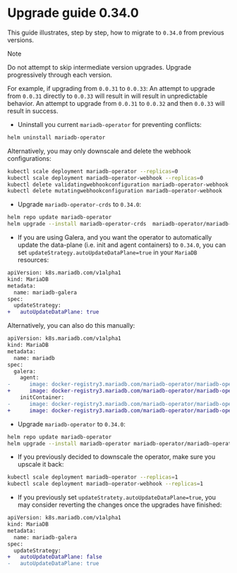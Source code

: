 # Upgrade guide 0.34.0

This guide illustrates, step by step, how to migrate to `0.34.0` from previous versions. 

> [!NOTE]  
> Do not attempt to skip intermediate version upgrades. Upgrade progressively through each version.

For example, if upgrading from `0.0.31` to `0.0.33`:
An attempt to upgrade from `0.0.31` directly to `0.0.33` will result in will result in unpredictable behavior.
An attempt to upgrade from `0.0.31` to `0.0.32` and then `0.0.33` will result in success.
 
- Uninstall you current `mariadb-operator` for preventing conflicts:
```bash
helm uninstall mariadb-operator
```
Alternatively, you may only downscale and delete the webhook configurations:
```bash
kubectl scale deployment mariadb-operator --replicas=0
kubectl scale deployment mariadb-operator-webhook --replicas=0
kubectl delete validatingwebhookconfiguration mariadb-operator-webhook
kubectl delete mutatingwebhookconfiguration mariadb-operator-webhook
```

- Upgrade `mariadb-operator-crds` to `0.34.0`:

```bash
helm repo update mariadb-operator
helm upgrade --install mariadb-operator-crds  mariadb-operator/mariadb-operator-crds --version 0.34.0
```

- If you are using Galera, and you want the operator to automatically update the data-plane (i.e. init and agent containers) to `0.34.0`, you can set `updateStrategy.autoUpdateDataPlane=true` in your `MariaDB` resources:

```diff
apiVersion: k8s.mariadb.com/v1alpha1
kind: MariaDB
metadata:
  name: mariadb-galera
spec:
  updateStrategy:
+   autoUpdateDataPlane: true
```

Alternatively, you can also do this manually:

```diff
apiVersion: k8s.mariadb.com/v1alpha1
kind: MariaDB
metadata:
  name: mariadb
spec:
  galera:
    agent:
-      image: docker-registry3.mariadb.com/mariadb-operator/mariadb-operator:v0.0.33
+      image: docker-registry3.mariadb.com/mariadb-operator/mariadb-operator:0.34.0
    initContainer:
-      image: docker-registry3.mariadb.com/mariadb-operator/mariadb-operator:v0.0.33
+      image: docker-registry3.mariadb.com/mariadb-operator/mariadb-operator:0.34.0
```

-  Upgrade `mariadb-operator` to `0.34.0`:
```bash 
helm repo update mariadb-operator
helm upgrade --install mariadb-operator mariadb-operator/mariadb-operator --version 0.34.0 
```

- If you previously decided to downscale the operator, make sure you upscale it back:
```bash
kubectl scale deployment mariadb-operator --replicas=1
kubectl scale deployment mariadb-operator-webhook --replicas=1
```

- If you previously set `updateStratety.autoUpdateDataPlane=true`, you may consider reverting the changes once the upgrades have finished:

```diff
apiVersion: k8s.mariadb.com/v1alpha1
kind: MariaDB
metadata:
  name: mariadb-galera
spec:
  updateStrategy:
+   autoUpdateDataPlane: false
-   autoUpdateDataPlane: true
```
